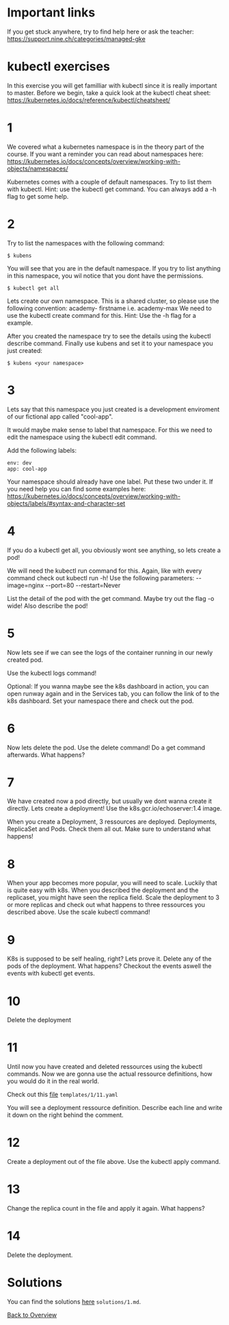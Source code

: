 # Important links

If you get stuck anywhere, try to find help here or ask the teacher:
https://support.nine.ch/categories/managed-gke

# kubectl exercises

In this exercise you will get familliar with kubectl since it is really important to master.
Before we begin, take a quick look at the kubectl cheat sheet:
https://kubernetes.io/docs/reference/kubectl/cheatsheet/

# 1

We covered what a kubernetes namespace is in the theory part of the course.
If you want a reminder you can read about namespaces here: https://kubernetes.io/docs/concepts/overview/working-with-objects/namespaces/

Kubernetes comes with a couple of default namespaces.
Try to list them with kubectl. Hint: use the kubectl get command. You can always add a -h flag to get some help.

# 2

Try to list the namespaces with the following command:
```
$ kubens
```

You will see that you are in the default namespace.
If you try to list anything in this namespace, you wil notice that you dont have the permissions.
```
$ kubectl get all
```

Lets create our own namespace.
This is a shared cluster, so please use the following convention: academy- firstname i.e. academy-max
We need to use the kubectl create command for this.
Hint: Use the -h flag for a example.

After you created the namespace try to see the details using the kubectl describe command.
Finally use kubens and set it to your namespace you just created:
```
$ kubens <your namespace>
```

# 3

Lets say that this namespace you just created is a development enviroment of our fictional app called "cool-app".

It would maybe make sense to label that namespace.
For this we need to edit the namespace using the kubectl edit command.

Add the following labels:
```
env: dev
app: cool-app
```

Your namespace should already have one label. Put these two under it.
If you need help you can find some examples here:
https://kubernetes.io/docs/concepts/overview/working-with-objects/labels/#syntax-and-character-set

# 4

If you do a kubectl get all, you obviously wont see anything, so lets create a pod!

We will need the kubectl run command for this. Again, like with every command check out kubectl run -h!
Use the following parameters:
--image=nginx
--port=80
--restart=Never

List the detail of the pod with the get command. Maybe try out the flag -o wide!
Also describe the pod!

# 5

Now lets see if we can see the logs of the container running in our newly created pod.

Use the kubectl logs command!

Optional:
If you wanna maybe see the k8s dashboard in action, you can open runway again and in the Services tab, you can follow the link of to the k8s dashboard.
Set your namespace there and check out the pod.

# 6

Now lets delete the pod. Use the delete command!
Do a get command afterwards. What happens?

# 7

We have created now a pod directly, but usually we dont wanna create it directly.
Lets create a deployment! Use the k8s.gcr.io/echoserver:1.4 image.

When you create a Deployment, 3 ressources are deployed. Deployments, ReplicaSet and Pods. Check them all out. Make sure to understand what happens!

# 8

When your app becomes more popular, you will need to scale. Luckily that is quite easy with k8s.
When you described the deployment and the replicaset, you might have seen the replica field.
Scale the deployment to 3 or more replicas and check out what happens to three ressources you described above.
Use the scale kubectl command!

# 9

K8s is supposed to be self healing, right? Lets prove it. Delete any of the pods of the deployment.
What happens? Checkout the events aswell the events with kubectl get events.

# 10

Delete the deployment

# 11

Until now you have created and deleted ressources using the kubectl commands.
Now we are gonna use the actual ressource definitions, how you would do it in the real world.

Check out this [file](templates/1/11.yaml) `templates/1/11.yaml`

You will see a deployment ressource definition. Describe each line and write it down on the right behind the comment.

# 12

Create a deployment out of the file above. Use the kubectl apply command.

# 13 

Change the replica count in the file and apply it again. What happens?

# 14

Delete the deployment.

# Solutions

You can find the solutions [here](solutions/1.md) `solutions/1.md`.


[Back to Overview](https://github.com/ninech/academy)